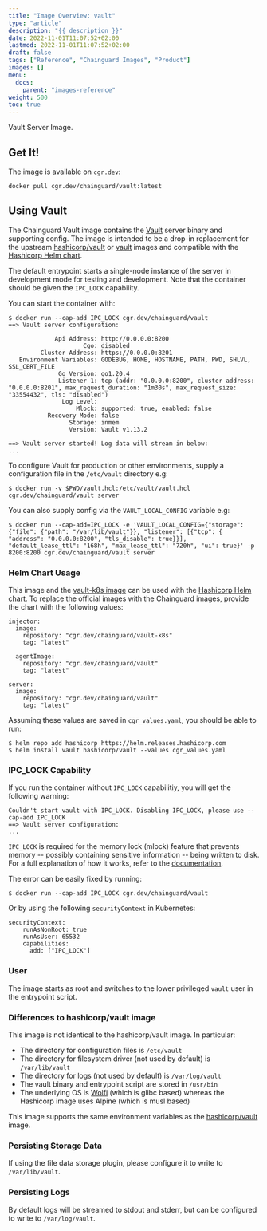 ```yaml
---
title: "Image Overview: vault"
type: "article"
description: "{{ description }}"
date: 2022-11-01T11:07:52+02:00
lastmod: 2022-11-01T11:07:52+02:00
draft: false
tags: ["Reference", "Chainguard Images", "Product"]
images: []
menu:
  docs:
    parent: "images-reference"
weight: 500
toc: true
---
```




Vault Server Image.

## Get It!

The image is available on `cgr.dev`:

```
docker pull cgr.dev/chainguard/vault:latest
```

## Using Vault

The Chainguard Vault image contains the [Vault](https://www.vaultproject.io/) server binary and supporting config. The image is intended to be a drop-in
replacement for the upstream [hashicorp/vault](https://hub.docker.com/r/hashicorp/vault) or
[vault](https://hub.docker.com/_/vault) images and compatible with the [Hashicorp Helm
chart](https://github.com/hashicorp/vault-helm).

The default entrypoint starts a single-node instance of the server in development mode for testing
and development. Note that the container should be given the `IPC_LOCK` capability.

You can start the container with:

```
$ docker run --cap-add IPC_LOCK cgr.dev/chainguard/vault
==> Vault server configuration:

             Api Address: http://0.0.0.0:8200
                     Cgo: disabled
         Cluster Address: https://0.0.0.0:8201
   Environment Variables: GODEBUG, HOME, HOSTNAME, PATH, PWD, SHLVL, SSL_CERT_FILE
              Go Version: go1.20.4
              Listener 1: tcp (addr: "0.0.0.0:8200", cluster address: "0.0.0.0:8201", max_request_duration: "1m30s", max_request_size: "33554432", tls: "disabled")
               Log Level:
                   Mlock: supported: true, enabled: false
           Recovery Mode: false
                 Storage: inmem
                 Version: Vault v1.13.2

==> Vault server started! Log data will stream in below:
...
```

To configure Vault for production or other environments, supply a configuration file in the `/etc/vault` directory e.g:

```shell
$ docker run -v $PWD/vault.hcl:/etc/vault/vault.hcl cgr.dev/chainguard/vault server
```

You can also supply config via the `VAULT_LOCAL_CONFIG` variable e.g:

```
$ docker run --cap-add=IPC_LOCK -e 'VAULT_LOCAL_CONFIG={"storage": {"file": {"path": "/var/lib/vault"}}, "listener": [{"tcp": { "address": "0.0.0.0:8200", "tls_disable": true}}], "default_lease_ttl": "168h", "max_lease_ttl": "720h", "ui": true}' -p 8200:8200 cgr.dev/chainguard/vault server
```

### Helm Chart Usage

This image and the [vault-k8s image](https://github.com/chainguard-images/images/tree/main/images/vault-k8s) can be used with the [Hashicorp Helm chart](https://github.com/hashicorp/vault-helm). To replace the official
images with the Chainguard images, provide the chart with the following values:

```
injector:
  image:
    repository: "cgr.dev/chainguard/vault-k8s"
    tag: "latest"

  agentImage:
    repository: "cgr.dev/chainguard/vault"
    tag: "latest"

server:
  image:
    repository: "cgr.dev/chainguard/vault"
    tag: "latest"
```

Assuming these values are saved in `cgr_values.yaml`, you should be able to run:

```
$ helm repo add hashicorp https://helm.releases.hashicorp.com
$ helm install vault hashicorp/vault --values cgr_values.yaml
```

### IPC\_LOCK Capability

If you run the container without `IPC_LOCK` capabilitiy, you will get the following warning:


```
Couldn't start vault with IPC_LOCK. Disabling IPC_LOCK, please use --cap-add IPC_LOCK
==> Vault server configuration:
...
```

`IPC_LOCK` is required for the memory lock (mlock) feature that prevents memory -- possibly containing sensitive information -- being written to disk. For a full explanation of how it works, refer to the [documentation](https://developer.hashicorp.com/vault/tutorials/kubernetes/kubernetes-security-concerns#ensure-mlock-is-enabled).


The error can be easily fixed by running:

```
$ docker run --cap-add IPC_LOCK cgr.dev/chainguard/vault
```

Or by using the following `securityContext` in Kubernetes:

```
securityContext:
    runAsNonRoot: true
    runAsUser: 65532
    capabilities:
      add: ["IPC_LOCK"]
```

### User

The image starts as root and switches to the lower privileged `vault` user in the entrypoint
script.

### Differences to hashicorp/vault image

This image is not identical to the hashicorp/vault image. In particular:

 - The directory for configuration files is `/etc/vault`
 - The directory for filesystem driver (not used by default) is `/var/lib/vault`
 - The directory for logs (not used by default) is `/var/log/vault`
 - The vault binary and entrypoint script are stored in `/usr/bin`
 - The underlying OS is [Wolfi](https://wolfi.dev) (which is glibc based) whereas the Hashicorp image uses Alpine (which is musl based)

This image supports the same environment variables as the
[hashicorp/vault](https://hub.docker.com/r/hashicorp/vault) image.

### Persisting Storage Data

If using the file data storage plugin, please configure it to write to `/var/lib/vault`.

### Persisting Logs

By default logs will be streamed to stdout and stderr, but can be configured to write to
`/var/log/vault`.

